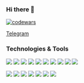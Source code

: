 ### Hi there 👋

<!--
**AleksandrDronov/aleksandrdronov** is a ✨ _special_ ✨ repository because its `README.md` (this file) appears on your GitHub profile.

Here are some ideas to get you started:

- 🔭 I’m currently working on ...
- 🌱 I’m currently learning ...
- 👯 I’m looking to collaborate on ...
- 🤔 I’m looking for help with ...
- 💬 Ask me about ...
- 📫 How to reach me: ...
- 😄 Pronouns: ...
- ⚡ Fun fact: ...
-->

[![codewars](https://www.codewars.com/users/Aleksandr%20Dronov/badges/small)](https://www.codewars.com/users/Aleksandr%20Dronov)

[Telegram](https://t.me/AleksandDronov)


 ### Technologies & Tools
 
![](https://img.shields.io/badge/JavaScript-informational?style=flat-square&logo=javascript&logoColor=323330&color=f0db4f)
![](https://img.shields.io/badge/TypeScript-informational?style=flat-square&logo=typescript&logoColor=ffffff&color=007acc)
![](https://img.shields.io/badge/HTML-informational?style=flat-square&logo=html5&logoColor=ffffff&color=E44D26)
![](https://img.shields.io/badge/CSS-informational?style=flat-square&logo=css3&logoColor=ffffff&color=25A1E1)
![](https://img.shields.io/badge/React-informational?style=flat-square&logo=react&logoColor=ffffff&color=066d89)
![](https://img.shields.io/badge/Redux-informational?style=flat-square&logo=redux&logoColor=ffffff&color=572B98)
![](https://img.shields.io/badge/Vite-informational?style=flat-square&logo=vite&logoColor=ffffff&color=747bff)
![](https://img.shields.io/badge/Webpack-informational?style=flat-square&logo=webpack&logoColor=ffffff&color=1c78c0)
![](https://img.shields.io/badge/Node-informational?style=flat-square&logo=node.js&logoColor=ffffff&color=3c873a)
![](https://img.shields.io/badge/Express-informational?style=flat-square&logo=express.js&logoColor=ffffff&color=3c873a)

<!-- ![](https://img.shields.io/badge/Next-informational?style=flat-square&logo=next.js&logoColor=ffffff&color=000000) -->
<!-- ![](https://img.shields.io/badge/Fastify-informational?style=flat-square&logo=fastify&logoColor=ffffff&color=000000) -->
<!-- ![](https://img.shields.io/badge/PostgreSQL-informational?style=flat-square&logo=postgresql&logoColor=ffffff&color=336791) -->
<!-- ![](https://img.shields.io/badge/MySQL-informational?style=flat-square&logo=mysql&logoColor=ffffff&color=007D7D) -->
![](https://img.shields.io/badge/MongoDB-informational?style=flat-square&logo=mongodb&logoColor=ffffff&color=3FA037)
![](https://img.shields.io/badge/VS%20Code-informational?style=flat-square&logo=visual-studio-code&logoColor=white&color=007acc)
![](https://img.shields.io/badge/git-informational?style=flat-square&logo=git&logoColor=DC3526&color=FFFFFF)
![](https://img.shields.io/badge/NPM-informational?style=flat-square&logo=npm&logoColor=ffffff&color=E44D26)
![](https://img.shields.io/badge/Storybook-informational?style=flat-square&logo=Storybook&logoColor=FB2972&color=FFFFFF)
![](https://img.shields.io/badge/Jest-informational?style=flat-square&logo=Jest&logoColor=B62912&color=FFFFFF)
![](https://img.shields.io/badge/Cypress-informational?style=flat-square&logo=Cypress&logoColor=29DA86&color=3A5259)




